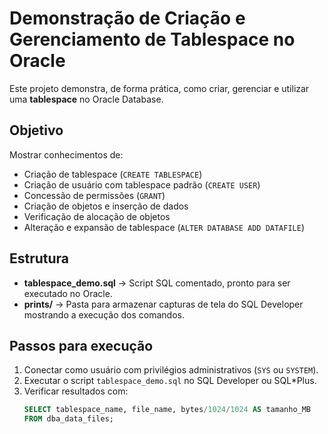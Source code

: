 # Demonstração de Criação e Gerenciamento de Tablespace no Oracle

Este projeto demonstra, de forma prática, como criar, gerenciar e utilizar uma **tablespace** no Oracle Database.

## Objetivo
Mostrar conhecimentos de:
- Criação de tablespace (`CREATE TABLESPACE`)
- Criação de usuário com tablespace padrão (`CREATE USER`)
- Concessão de permissões (`GRANT`)
- Criação de objetos e inserção de dados
- Verificação de alocação de objetos
- Alteração e expansão de tablespace (`ALTER DATABASE ADD DATAFILE`)

## Estrutura
- **tablespace_demo.sql** → Script SQL comentado, pronto para ser executado no Oracle.
- **prints/** → Pasta para armazenar capturas de tela do SQL Developer mostrando a execução dos comandos.

## Passos para execução
1. Conectar como usuário com privilégios administrativos (`SYS` ou `SYSTEM`).
2. Executar o script `tablespace_demo.sql` no SQL Developer ou SQL*Plus.
3. Verificar resultados com:
   ```sql
   SELECT tablespace_name, file_name, bytes/1024/1024 AS tamanho_MB
   FROM dba_data_files;
